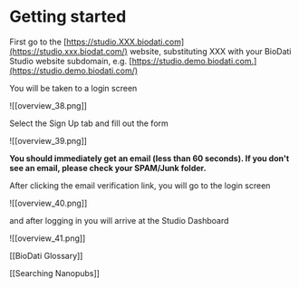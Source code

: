 # Getting started

First go to the  [https://studio.XXX.biodati.com](https://studio.xxx.biodat.com/)  website, substituting XXX with your BioDati Studio website subdomain, e.g.  [https://studio.demo.biodati.com.](https://studio.demo.biodati.com/)

You will be taken to a login screen

![[overview_38.png]]

Select the Sign Up tab and fill out the form

![[overview_39.png]]

**You should immediately get an email (less than 60 seconds). If you don't see an email, please check your SPAM/Junk folder.**

After clicking the email verification link, you will go to the login screen

![[overview_40.png]]

and after logging in you will arrive at the Studio Dashboard

![[overview_41.png]]

[[BioDati Glossary]]

[[Searching Nanopubs]]
